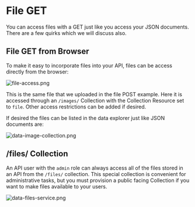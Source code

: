 # File GET

You can access files with a GET just like you access your JSON documents.  There are a few quirks which we will discuss also.

## File GET from Browser

To make it easy to incorporate files into your API, files can be access directly from the browser:

![file-access.png](https://s3.amazonaws.com/maasive-docs/assets/images/file-access.png)

This is the same file that we uploaded in the file POST example.  Here it is accessed through an `/images/` Collection with the Collection Resource set to `file`.  Other access restrictions can be added if desired.

If desired the files can be listed in the data explorer just like JSON documents are:

![data-image-collection.png](https://s3.amazonaws.com/maasive-docs/assets/images/data-image-collection.png)

## /files/ Collection

An API user with the `admin` role can always access all of the files stored in an API from the `/files/` collection.  This special collection is convenient for administrative tasks, but you must provision a public facing Collection if you want to make files available to your users.

![data-files-service.png](https://s3.amazonaws.com/maasive-docs/assets/images/data-files-service.png)
